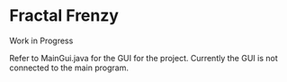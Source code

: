 # Fractal Frenzy

Work in Progress

Refer to MainGui.java for the GUI for the project.  Currently the GUI is not connected to the main program.



